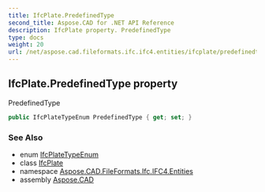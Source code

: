 ```yaml
---
title: IfcPlate.PredefinedType
second_title: Aspose.CAD for .NET API Reference
description: IfcPlate property. PredefinedType
type: docs
weight: 20
url: /net/aspose.cad.fileformats.ifc.ifc4.entities/ifcplate/predefinedtype/
---
```

## IfcPlate.PredefinedType property

PredefinedType

```csharp
public IfcPlateTypeEnum PredefinedType { get; set; }
```

### See Also

* enum [IfcPlateTypeEnum](../../../aspose.cad.fileformats.ifc.ifc4.types/ifcplatetypeenum/)
* class [IfcPlate](../)
* namespace [Aspose.CAD.FileFormats.Ifc.IFC4.Entities](../../ifcplate/)
* assembly [Aspose.CAD](../../../)



